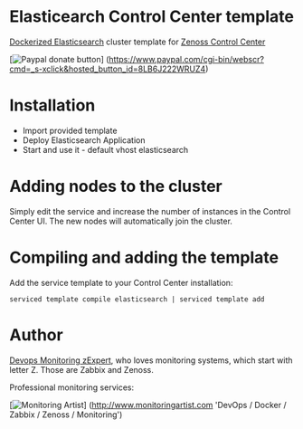 Elasticearch Control Center template
=====================================

[Dockerized Elasticsearch](http://www.elastic.co) cluster
template for [Zenoss Control Center](http://controlcenter.io/)

[![Paypal donate button](http://jangaraj.com/img/github-donate-button02.png)]
(https://www.paypal.com/cgi-bin/webscr?cmd=_s-xclick&hosted_button_id=8LB6J222WRUZ4)

Installation
============

- Import provided template
- Deploy Elasticsearch Application
- Start and use it - default vhost elasticsearch


Adding nodes to the cluster
===========================

Simply edit the service and increase the number of instances in the Control
Center UI. The new nodes will automatically join the cluster.

Compiling and adding the template
=================================

Add the service template to your Control Center installation:

```
serviced template compile elasticsearch | serviced template add
```

Author
======

[Devops Monitoring zExpert](http://www.jangaraj.com 'DevOps / Docker / Zabbix / Zenoss / Monitoring'), who loves monitoring 
systems, which start with letter Z. Those are Zabbix and Zenoss.

Professional monitoring services:

[![Monitoring Artist](http://monitoringartist.com/img/github-monitoring-artist-logo.jpg)]
(http://www.monitoringartist.com 'DevOps / Docker / Zabbix / Zenoss / Monitoring')
